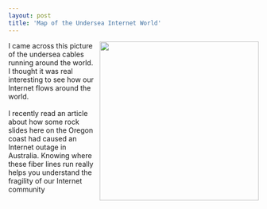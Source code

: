 ```yaml
---
layout: post
title: 'Map of the Undersea Internet World'
---
```

<a onblur="try {parent.deselectBloggerImageGracefully();} catch(e) {}" href="http://image.guardian.co.uk/sys-images/Technology/Pix/pictures/2008/02/01/SeaCableHi.jpg"><img style="margin: 0pt 0pt 10px 10px; float: right; cursor: pointer; width: 320px;" src="http://image.guardian.co.uk/sys-images/Technology/Pix/pictures/2008/02/01/SeaCableHi.jpg" alt="" border="0" /></a>I came across this picture of the undersea cables running around the world. I thought it was real interesting to see how our Internet flows around the world.<br /><br />I recently read an article about how some rock slides here on the Oregon coast had caused an Internet outage in Australia.  Knowing where these fiber lines run really helps you understand the fragility of our Internet community